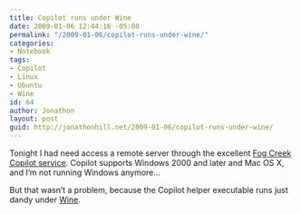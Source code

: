 ```yaml
---
title: Copilot runs under Wine
date: 2009-01-06 12:44:16 -05:00
permalink: "/2009-01-06/copilot-runs-under-wine/"
categories:
- Notebook
tags:
- Copilot
- Linux
- Ubuntu
- Wine
id: 64
author: Jonathon
layout: post
guid: http://jonathonhill.net/2009-01-06/copilot-runs-under-wine/
---
```


Tonight I had need access a remote server through the excellent <a href="http://copilot.com" target="_blank">Fog Creek Copilot service</a>. Copilot supports Windows 2000 and later and Mac OS X, and I&#8217;m not running Windows anymore&#8230;

But that wasn&#8217;t a problem, because the Copilot helper executable runs just dandy under <a href="http://www.winehq.org/" target="_blank">Wine</a>.